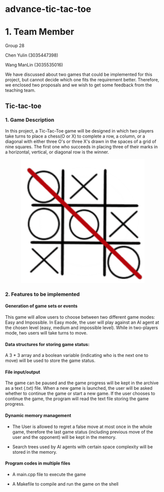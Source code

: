 # advance-tic-tac-toe

# 1. Team Member

Group 28

Chen Yulin (3035447398)

Wang ManLin (3035535016)

We have discussed about two games that could be implemented for this project, but cannot decide which one fits the requirement better. Therefore, we enclosed two proposals and we wish to get some feedback from the teaching team.

## Tic-tac-toe

### 1. Game Description

In this project, a Tic-Tac-Toe game will be designed in which two players take turns to place a chess(O or X) to complete a row, a column, or a diagonal with either three O's or three X's drawn in the spaces of a grid of nine squares. The first one who succeeds in placing three of their marks in a horizontal, vertical, or diagonal row is the winner. 

<p align="center">
  <img width="400" src="image/1.png">
</p>

### 2. Features to be implemented

#### Generation of game sets or events

This game will allow users to choose between two different game modes: Easy and Impossible. In Easy mode, the user will play against an AI agent at the chosen level (easy, medium and impossible level). While in two-players mode, two users will take turns to move.

#### Data structures for storing game status: 

A 3 * 3 array and a boolean variable (indicating who is the next one to move) will be used to store the game status.

#### File input/output

The game can be paused and the game progress will be kept in the archive as a text (.txt) file. When a new game is launched, the user will be asked whether to continue the game or start a new game. If the user chooses to continue the game, the program will read the text file storing the game progress.

#### Dynamic memory management

* The User is allowed to regret a false move at most once in the whole game, therefore the last game status (including previous move of the user and the opponent) will be kept in the memory.

* Search trees used by AI agents with certain space complexity will be stored in the memory.

#### Program codes in multiple files

* A main.cpp file to execute the game

* A Makefile to compile and run the game on the shell

